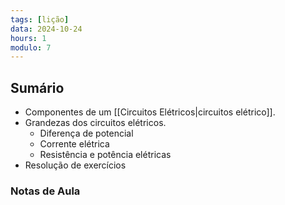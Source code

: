 ```yaml
---
tags: [lição]
data: 2024-10-24
hours: 1
modulo: 7
---
```


## Sumário
- Componentes de um [[Circuitos Elétricos|circuitos elétrico]].
- Grandezas dos circuitos elétricos.
	- Diferença de potencial
	- Corrente elétrica
	- Resistência e potência elétricas
- Resolução de exercícios

### Notas de Aula
